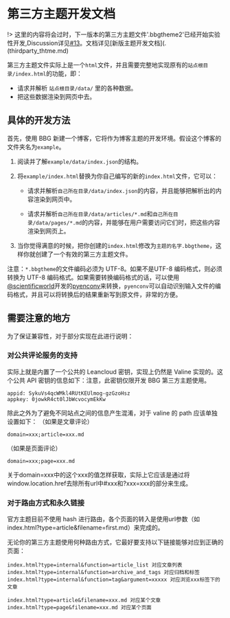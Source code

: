 # 第三方主题开发文档

!> 这里的内容将会过时，下一版本的第三方主题文件'.bbgtheme2'已经开始实验性开发,Discussion详见[#13](https://github.com/baiyang-lzy/bbg/discussions/13)。文档详见[新版主题开发文档](.(thirdparty_thtme.md)

第三方主题文件实际上是一个```html```文件，并且需要完整地实现原有的```站点根目录/index.html```的功能，即：

* 请求并解析 ```站点根目录/data/``` 里的各种数据。
* 把这些数据渲染到网页中去。

## 具体的开发方法

首先，使用 BBG 新建一个博客，它将作为博客主题的开发环境。假设这个博客的文件夹名为```example```。

1. 阅读并了解```example/data/index.json```的结构。

2. 将```example/index.html```替换为你自己编写的新的```index.html```文件，它可以：

   * 请求并解析```自己所在目录/data/index.json```的内容，并且能够把解析出的内容渲染到网页中。

   * 请求并解析```自己所在目录/data/articles/*.md```和```自己所在目录/data/pages/*.md```的内容，并能够在用户需要访问它们时，把这些内容渲染到网页上。

3. 当你觉得满意的时候，把你创建的```index.html```修改为```主题的名字.bbgtheme```，这样你就创建了一个有效的第三方主题文件。

注意：```*.bbgtheme```的文件编码必须为 UTF-8。如果不是UTF-8 编码格式，则必须转换为 UTF-8 编码格式。如果需要转换编码格式的话，可以使用[@scientificworld](https://gitee.com/scientificworld)开发的[pyenconv](https://gitee.com/scientificworld/pyenconv)来转换，```pyenconv```可以自动识别输入文件的编码格式，并且可以将转换后的结果重新写到原文件，非常的方便。

## 需要注意的地方

为了保证兼容性，对于部分实现在此进行说明：

### 对公共评论服务的支持

实际上就是内置了一个公共的 Leancloud 密钥，实现上仍然是 Valine 实现的。这个公共 API 密钥的信息如下：注意，此密钥仅限开发 BBG 第三方主题使用。

```
appid: SykuVs4qcWMkl4RUtKEUlmog-gzGzoHsz
appkey: 0jowkR4ct0lJbWcvocymEkKw
```

除此之外为了避免不同站点之间的信息产生混淆，对于 valine 的 path 应该单独设置如下：
（如果是文章评论）
```
domain=xxx;article=xxx.md
```
（如果是页面评论）
```
domain=xxx;page=xxx.md
```

关于domain=xxx中的这个xxx的值怎样获取，实际上它应该是通过将window.location.href去除所有url中#xxx和?xxx=xxx的部分来生成。

### 对于路由方式和永久链接

官方主题目前不使用 hash 进行路由，各个页面的转入是使用url参数（如index.html?type=article&filename=first.md）来完成的。

无论你的第三方主题使用何种路由方式，它最好要支持以下链接能够对应到正确的页面：

```
index.html?type=internal&function=article_list 对应文章列表
index.html?type=internal&function=archive_and_tags 对应归档和标签
index.html?type=internal&function=tag&argument=xxxxx 对应浏览xxx标签下的文章

index.html?type=article&filename=xxx.md 对应某个文章
index.html?type=page&filename=xxx.md 对应某个页面

```
